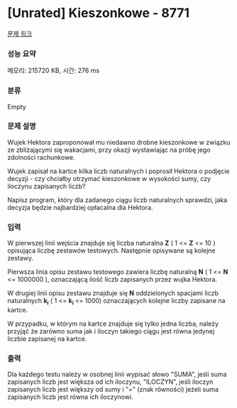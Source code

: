 # [Unrated] Kieszonkowe - 8771 

[문제 링크](https://www.acmicpc.net/problem/8771) 

### 성능 요약

메모리: 215720 KB, 시간: 276 ms

### 분류

Empty

### 문제 설명

<p>Wujek Hektora zaproponował mu niedawno drobne kieszonkowe w związku ze zbliżającymi się wakacjami, przy okazji wystawiając na próbę jego zdolności rachunkowe.</p>

<p>Wujek zapisał na kartce kilka liczb naturalnych i poprosił Hektora o podjęcie decyzji - czy chciałby otrzymać kieszonkowe w wysokości sumy, czy iloczynu zapisanych liczb?</p>

<p>Napisz program, który dla zadanego ciągu liczb naturalnych sprawdzi, jaka decyzja będzie najbardziej opłacalna dla Hektora.</p>

### 입력 

 <p>W pierwszej linii wejścia znajduje się liczba naturalna <strong>Z</strong> ( 1 <= <strong>Z</strong> <= 10 ) opisująca liczbę zestawów testowych. Następnie opisywane są kolejne zestawy.</p>

<p>Pierwsza linia opisu zestawu testowego zawiera liczbę naturalną <strong>N</strong> ( 1 <= <strong>N</strong> <= 1000000 ), oznaczającą ilość liczb zapisanych przez wujka Hektora.</p>

<p>W drugiej linii opisu zestawu znajduje się <strong>N</strong> oddzielonych spacjami liczb naturalnych <strong>k</strong><strong><sub>i</sub></strong> ( 1 <= <strong>k</strong><strong><sub>i</sub> </strong><= 1000) oznaczających kolejne liczby zapisane na kartce.</p>

<p>W przypadku, w którym na kartce znajduje się tylko jedna liczba, należy przyjąć że zarówno suma jak i iloczyn takiego ciągu jest równa jedynej liczbie zapisanej na kartce.</p>

### 출력 

 <p>Dla każdego testu należy w osobnej linii wypisać słowo "SUMA", jeśli suma zapisanych liczb jest większa od ich iloczynu, "ILOCZYN", jeśli iloczyn zapisanych liczb jest większy od sumy i "=" (znak równości) jeżeli suma zapisanych liczb jest równa ich iloczynowi. </p>

